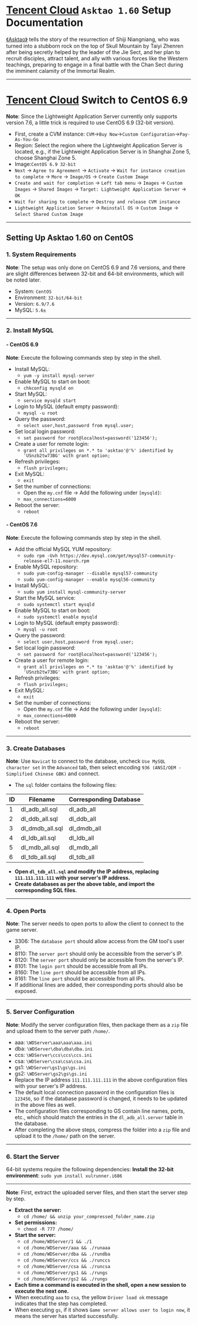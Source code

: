 # [Tencent Cloud](https://cloud.tencent.com) `Asktao 1.60` Setup Documentation

[《Asktao》](https://wd.gyyx.cn) tells the story of the resurrection of Shiji Niangniang, who was turned into a stubborn rock on the top of Skull Mountain by Taiyi Zhenren after being secretly helped by the leader of the Jie Sect, and her plan to recruit disciples, attract talent, and ally with various forces like the Western teachings, preparing to engage in a final battle with the Chan Sect during the imminent calamity of the Immortal Realm.

---

# [Tencent Cloud](https://cloud.tencent.com) Switch to CentOS 6.9

**Note**: Since the Lightweight Application Server currently only supports version 7.6, a little trick is required to use CentOS 6.9 (32-bit version).

- First, create a CVM instance: `CVM`->`Buy Now`->`Custom Configuration`->`Pay-As-You-Go`
- Region: Select the region where the Lightweight Application Server is located, e.g., if the Lightweight Application Server is in Shanghai Zone 5, choose Shanghai Zone 5.
- Image:`CentOS 6.9 32-bit`
- `Next` -> `Agree to Agreement` -> `Activate` -> `Wait for instance creation to complete` -> `More` -> `Image/OS` -> `Create Custom Image`
- `Create and wait for completion` -> `Left tab menu` -> `Images` -> `Custom Images` -> `Shared Images` -> `Target: Lightweight Application Server` -> `OK`
- `Wait for sharing to complete` -> `Destroy and release CVM instance`
- `Lightweight Application Server` -> `Reinstall OS` -> `Custom Image` -> `Select Shared Custom Image`

---

## Setting Up Asktao 1.60 on CentOS

### 1. System Requirements

**Note**: The setup was only done on CentOS 6.9 and 7.6 versions, and there are slight differences between 32-bit and 64-bit environments, which will be noted later.

- System: `CentOS`
- Environment: `32-bit/64-bit`
- Version: `6.9/7.6`
- MySQL: `5.6±`

---

### 2. Install MySQL

#### - CentOS 6.9

**Note**: Execute the following commands step by step in the shell.

- Install MySQL:
  - `yum -y install mysql-server`
- Enable MySQL to start on boot:
  - `chkconfig mysqld on`
- Start MySQL:
  - `service mysqld start`
- Login to MySQL (default empty password):
  - `mysql -u root`
- Query the password:
  - `select user,host,password from mysql.user;`
- Set local login password:
  - `set password for root@localhost=password('123456');`
- Create a user for remote login:
  - `grant all privileges on *.* to 'asktao'@'%' identified by 'USnzb2tw73BG' with grant option;`
- Refresh privileges:
  - `flush privileges;`
- Exit MySQL:
  - `exit`
- Set the number of connections:
  - Open the `my.cnf` file -> Add the following under `[mysqld]`:
  - `max_connections=6000`
- Reboot the server:
  - `reboot`

#### - CentOS 7.6

**Note**: Execute the following commands step by step in the shell.

- Add the official MySQL YUM repository:
  - `sudo rpm -Uvh https://dev.mysql.com/get/mysql57-community-release-el7-11.noarch.rpm`
- Enable MySQL repository:
  - `sudo yum-config-manager --disable mysql57-community`
  - `sudo yum-config-manager --enable mysql56-community`
- Install MySQL:
  - `sudo yum install mysql-community-server`
- Start the MySQL service:
  - `sudo systemctl start mysqld`
- Enable MySQL to start on boot:
  - `sudo systemctl enable mysqld`
- Login to MySQL (default empty password):
  - `mysql -u root`
- Query the password:
  - `select user,host,password from mysql.user;`
- Set local login password:
  - `set password for root@localhost=password('123456');`
- Create a user for remote login:
  - `grant all privileges on *.* to 'asktao'@'%' identified by 'USnzb2tw73BG' with grant option;`
- Refresh privileges:
  - `flush privileges;`
- Exit MySQL:
  - `exit`
- Set the number of connections:
  - Open the `my.cnf` file -> Add the following under `[mysqld]`:
  - `max_connections=6000`
- Reboot the server:
  - `reboot`

---

### 3. Create Databases

**Note**: Use `Navicat` to connect to the database, uncheck `Use MySQL character set` in the `Advanced` tab, then select encoding `936 (ANSI/OEM - Simplified Chinese GBK)` and connect.

- The `sql` folder contains the following files:

| ID | Filename         | Corresponding Database |
|----|------------------|------------------------|
| 1  | dl_adb_all.sql   | dl_adb_all             |
| 2  | dl_ddb_all.sql   | dl_ddb_all             |
| 3  | dl_dmdb_all.sql  | dl_dmdb_all            |
| 4  | dl_ldb_all.sql   | dl_ldb_all             |
| 5  | dl_mdb_all.sql   | dl_mdb_all             |
| 6  | dl_tdb_all.sql   | dl_tdb_all             |

- **Open `dl_tdb_all.sql` and modify the IP address, replacing `111.111.111.111` with your server's IP address.**
- **Create databases as per the above table, and import the corresponding SQL files.**

---

### 4. Open Ports

**Note**: The server needs to open ports to allow the client to connect to the game server.

- 3306: The `database port` should allow access from the GM tool's user IP.
- 8110: The `server port` should only be accessible from the server's IP.
- 8120: The `server port` should only be accessible from the server's IP.
- 8101: The `login port` should be accessible from all IPs.
- 8160: The `line port` should be accessible from all IPs.
- 8161: The `line port` should be accessible from all IPs.
- If additional lines are added, their corresponding ports should also be exposed.

---

### 5. Server Configuration

**Note**: Modify the server configuration files, then package them as a `zip` file and upload them to the server path `/home/`.

- aaa: `\WDServer\aaa\aaa\aaa.ini`
- dba: `\WDServer\dba\dba\dba.ini`
- ccs: `\WDServer\ccs\ccs\ccs.ini`
- csa: `\WDServer\csa\csa\csa.ini`
- gs1: `\WDServer\gs1\gs\gs.ini`
- gs2: `\WDServer\gs2\gs\gs.ini`
- Replace the IP address `111.111.111.111` in the above configuration files with your server's IP address.
- The default local connection password in the configuration files is `123456`, so if the database password is changed, it needs to be updated in the above files as well.
- The configuration files corresponding to GS contain line names, ports, etc., which should match the entries in the `dl_adb_all.server` table in the database.
- After completing the above steps, compress the folder into a `zip` file and upload it to the `/home/` path on the server.

---

### 6. Start the Server

64-bit systems require the following dependencies:
**Install the 32-bit environment**: `sudo yum install xulrunner.i686`

---

**Note**: First, extract the uploaded server files, and then start the server step by step.

- **Extract the server:**
  - `cd /home/ && unzip your_compressed_folder_name.zip`
- **Set permissions:**
  - `chmod -R 777 /home/`
- **Start the server:**
  - `cd /home/WDServer/1 && ./1`
  - `cd /home/WDServer/aaa && ./runaaa`
  - `cd /home/WDServer/dba && ./rundba`
  - `cd /home/WDServer/ccs && ./runccs`
  - `cd /home/WDServer/csa && ./runcsa`
  - `cd /home/WDServer/gs1 && ./rungs`
  - `cd /home/WDServer/gs2 && ./rungs`
- **Each time a command is executed in the shell, open a new session to execute the next one.**
- When executing `aaa` to `csa`, the yellow `Driver load ok` message indicates that the step has completed.
- When executing `gs`, if it shows `Game server allows user to login now`, it means the server has started successfully.
  
